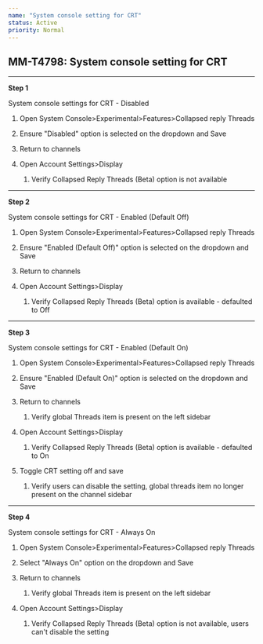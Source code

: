 ```yaml
---
name: "System console setting for CRT"
status: Active
priority: Normal
---
```


## MM-T4798: System console setting for CRT

---

**Step 1**

System console settings for CRT - Disabled

1. Open System Console>Experimental>Features>Collapsed reply Threads

2. Ensure "Disabled" option is selected on the dropdown and Save

3. Return to channels

4. Open Account Settings>Display

   1. Verify Collapsed Reply Threads (Beta) option is not available

---

**Step 2**

System console settings for CRT - Enabled (Default Off)

1. Open System Console>Experimental>Features>Collapsed reply Threads

2. Ensure "Enabled (Default Off)" option is selected on the dropdown and Save

3. Return to channels

4. Open Account Settings>Display

   1. Verify Collapsed Reply Threads (Beta) option is available - defaulted to Off

---

**Step 3**

System console settings for CRT - Enabled (Default On)

1. Open System Console>Experimental>Features>Collapsed reply Threads

2. Ensure "Enabled (Default On)" option is selected on the dropdown and Save

3. Return to channels

   1. Verify global Threads item is present on the left sidebar

4. Open Account Settings>Display

   1. Verify Collapsed Reply Threads (Beta) option is available - defaulted to On

5. Toggle CRT setting off and save

   1. Verify users can disable the setting, global threads item no longer present on the channel sidebar

---

**Step 4**

System console settings for CRT - Always On

1. Open System Console>Experimental>Features>Collapsed reply Threads

2. Select "Always On" option on the dropdown and Save

3. Return to channels

   1. Verify global Threads item is present on the left sidebar

4. Open Account Settings>Display

   1. Verify Collapsed Reply Threads (Beta) option is not available, users can't disable the setting
